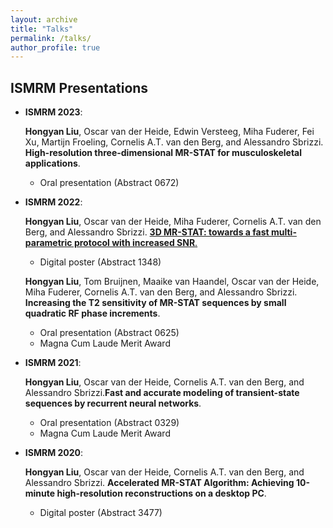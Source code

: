 ```yaml
---
layout: archive
title: "Talks"
permalink: /talks/
author_profile: true
---
```


ISMRM Presentations
----

* **ISMRM 2023**:

  **Hongyan Liu**, Oscar van der Heide, Edwin Versteeg, Miha Fuderer, Fei Xu, Martijn Froeling, Cornelis A.T. van den Berg, and Alessandro Sbrizzi. **High-resolution three-dimensional MR-STAT for musculoskeletal applications**.
  * Oral presentation (Abstract 0672)

* **ISMRM 2022**:

  **Hongyan Liu**, Oscar van der Heide, Miha Fuderer, Cornelis A.T. van den Berg, and Alessandro Sbrizzi. [**3D MR-STAT: towards a fast multi-parametric protocol with increased SNR**.](https://cds.ismrm.org/protected/22MPresentations/abstracts/1348.html) 
  * Digital poster (Abstract 1348)

  **Hongyan Liu**, Tom Bruijnen, Maaike van Haandel, Oscar van der Heide, Miha Fuderer, Cornelis A.T. van den Berg, and Alessandro Sbrizzi. **Increasing the T2 sensitivity of MR-STAT sequences by small quadratic RF phase increments**.
  * Oral presentation (Abstract 0625)
  * Magna Cum Laude Merit Award

* **ISMRM 2021**:

  **Hongyan Liu**, Oscar van der Heide, Cornelis A.T. van den Berg, and Alessandro Sbrizzi.**Fast and accurate modeling of transient-state sequences by recurrent neural networks**.
  * Oral presentation (Abstract 0329)
  * Magna Cum Laude Merit Award

* **ISMRM 2020**: 

  **Hongyan Liu**, Oscar van der Heide, Cornelis A.T. van den Berg, and Alessandro Sbrizzi. **Accelerated MR-STAT Algorithm: Achieving 10-minute high-resolution reconstructions on a desktop PC**.
  * Digital poster (Abstract 3477)









 

